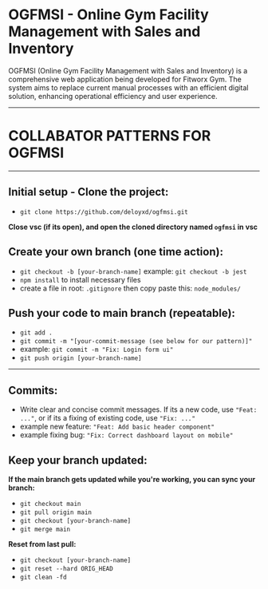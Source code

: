 # OGFMSI - Online Gym Facility Management with Sales and Inventory

OGFMSI (Online Gym Facility Management with Sales and Inventory) is a comprehensive web application being developed for Fitworx Gym. The system aims to replace current manual processes with an efficient digital solution, enhancing operational efficiency and user experience.

---

# COLLABATOR PATTERNS FOR OGFMSI

---

## **Initial setup - Clone the project:**

- `git clone https://github.com/deloyxd/ogfmsi.git`

**Close vsc (if its open), and open the cloned directory named `ogfmsi` in vsc**

## **Create your own branch (one time action):**

- `git checkout -b [your-branch-name]` example: `git checkout -b jest`
- `npm install` to install necessary files
- create a file in root: `.gitignore` then copy paste this: `node_modules/`

## **Push your code to main branch (repeatable):**

- `git add .`
- `git commit -m "[your-commit-message (see below for our pattern)]"`
- example: `git commit -m "Fix: Login form ui"`
- `git push origin [your-branch-name]`

---

## **Commits:**

- Write clear and concise commit messages. If its a new code, use `"Feat: ..."`, or if its a fixing of existing code, use `"Fix: ..."`
- example new feature: `"Feat: Add basic header component"`
- example fixing bug: `"Fix: Correct dashboard layout on mobile"`

## **Keep your branch updated:**

**If the main branch gets updated while you're working, you can sync your branch:**

- `git checkout main`
- `git pull origin main`
- `git checkout [your-branch-name]`
- `git merge main`

**Reset from last pull:**

- `git checkout [your-branch-name]`
- `git reset --hard ORIG_HEAD`
- `git clean -fd`
